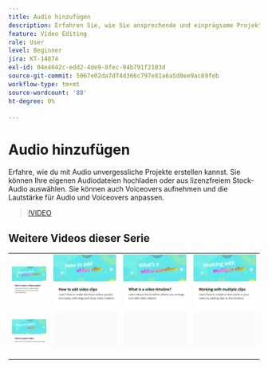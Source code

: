 ```yaml
---
title: Audio hinzufügen
description: Erfahren Sie, wie Sie ansprechende und einprägsame Projekte erstellen, indem Sie Audio hinzufügen
feature: Video Editing
role: User
level: Beginner
jira: KT-14874
exl-id: 04e4642c-edd2-4de9-8fec-94b791f2103d
source-git-commit: 5067e02da7d74d366c797e81a6a5d0ee9ac69feb
workflow-type: tm+mt
source-wordcount: '88'
ht-degree: 0%

---
```


# Audio hinzufügen

Erfahre, wie du mit Audio unvergessliche Projekte erstellen kannst. Sie können Ihre eigenen Audiodateien hochladen oder aus lizenzfreiem Stock-Audio auswählen. Sie können auch Voiceovers aufnehmen und die Lautstärke für Audio und Voiceovers anpassen.

>[!VIDEO](https://video.tv.adobe.com/v/3427092?quality=12&learn=on&hidetitle=true)

## Weitere Videos dieser Serie

<table style="table-layout:fixed">
<tr>
   <td>
         <a href="start-video.md">
            <img alt="Videoprojekt anlegen" src="assets/start-video.png" />
         </a>
   </td>
  <td>
         <a href="add-video-clips.md">
            <img alt="Video-Clips hinzufügen" src="assets/add-video-clips.png" />
         </a>
   </td>
   <td>
         <a href="video-timeline.md">
            <img alt="Was ist eine Video-Timeline?" src="assets/video-timeline.png" />
         </a>
   </td>
   <td>
         <a href="multiple-clips.md">
            <img alt="Arbeiten mit mehreren Clips" src="assets/multiple-clips.png" />
         </a>
   </td>
</tr>
<tr>
    <td>
         <a href="export-video.md">
            <img alt="Videos exportieren" src="assets/export-video.png" />
         </a>
   </td>
   <td>
    <img alt="Spacer" src="../assets/Gray_thumbnail.png" />
    <div>
    <br>
   </td>
   <td>
    <img alt="Spacer" src="../assets/Gray_thumbnail.png" />
    <div>
    <br>
   </td>
   <td>
    <img alt="Spacer" src="../assets/Gray_thumbnail.png" />
    <div>
    <br>
   </td>
</tr>
</table>
